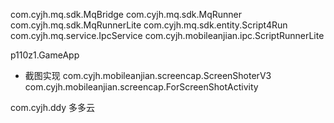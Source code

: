

com.cyjh.mq.sdk.MqBridge
com.cyjh.mq.sdk.MqRunner
com.cyjh.mq.sdk.MqRunnerLite
com.cyjh.mq.sdk.entity.Script4Run
com.cyjh.mq.service.IpcService
com.cyjh.mobileanjian.ipc.ScriptRunnerLite


p110z1.GameApp

- 截图实现
com.cyjh.mobileanjian.screencap.ScreenShoterV3
com.cyjh.mobileanjian.screencap.ForScreenShotActivity

com.cyjh.ddy 多多云
